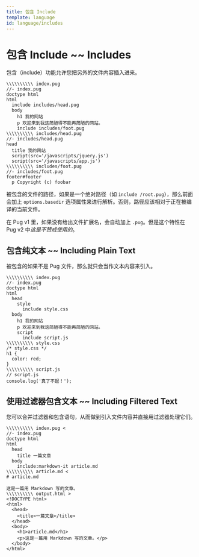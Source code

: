 ```yaml
---
title: 包含 Include
template: language
id: language/includes
---
```


# 包含 Include ~~ Includes

包含（include）功能允许您把另外的文件内容插入进来。

```pug-preview
\\\\\\\\\\ index.pug
//- index.pug
doctype html
html
  include includes/head.pug
  body
    h1 我的网站
    p 欢迎来到我这简陋得不能再简陋的网站。
    include includes/foot.pug
\\\\\\\\\\ includes/head.pug
//- includes/head.pug
head
  title 我的网站
  script(src='/javascripts/jquery.js')
  script(src='/javascripts/app.js')
\\\\\\\\\\ includes/foot.pug
//- includes/foot.pug
footer#footer
  p Copyright (c) foobar
```

被包含的文件的路径，如果是一个绝对路径（如 `include /root.pug`），那么前面会加上 `options.basedir` 选项属性来进行解析。否则，路径应该相对于正在被编译的当前文件。

在 Pug v1 里，如果没有给出文件扩展名，会自动加上 `.pug`。但是这个特性在 Pug v2 中*这是不赞成使用的*。

## 包含纯文本 ~~ Including Plain Text

被包含的如果不是 Pug 文件，那么就只会当作文本内容来引入。

```pug-preview
\\\\\\\\\\ index.pug
//- index.pug
doctype html
html
  head
    style
      include style.css
  body
    h1 我的网站
    p 欢迎来到我这简陋得不能再简陋的网站。
    script
      include script.js
\\\\\\\\\\ style.css
/* style.css */
h1 {
  color: red;
}
\\\\\\\\\\ script.js
// script.js
console.log('真了不起！');
```

## 使用过滤器包含文本 ~~ Including Filtered Text

您可以合并过滤器和包含语句，从而做到引入文件内容并直接用过滤器处理它们。

```pug-preview-readonly
\\\\\\\\\\ index.pug <
//- index.pug
doctype html
html
  head
    title 一篇文章
  body
    include:markdown-it article.md
\\\\\\\\\\ article.md <
# article.md

这是一篇用 Markdown 写的文章。
\\\\\\\\\\ output.html >
<!DOCTYPE html>
<html>
  <head>
    <title>一篇文章</title>
  </head>
  <body>
    <h1>article.md</h1>
    <p>这是一篇用 Markdown 写的文章。</p>
  </body>
</html>
```
